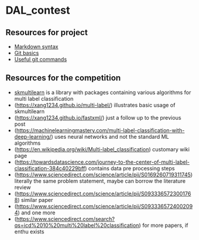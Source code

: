 # DAL_contest
## Resources for project

- [Markdown syntax](https://www.markdownguide.org/basic-syntax/)
- [Git basics](https://www.freecodecamp.org/news/guide-to-git-github-for-beginners-and-experienced-devs/)
- [Useful git commands](https://www.geeksforgeeks.org/git-cheat-sheet/)

## Resources for the competition

- [skmultilearn](http://scikit.ml/) is a library with packages containing various algorithms for multi label classification
- (https://xang1234.github.io/multi-label/) illustrates basic usage of skmultilearn
- (https://xang1234.github.io/fastxml/) just a follow up to the previous post
- (https://machinelearningmastery.com/multi-label-classification-with-deep-learning/) uses neural networks and not the standard ML algorithms
- (https://en.wikipedia.org/wiki/Multi-label_classification) customary wiki page
- (https://towardsdatascience.com/journey-to-the-center-of-multi-label-classification-384c40229bff) contains data pre processing steps
- (https://www.sciencedirect.com/science/article/pii/S0169260719311745) literally the same problem statement, maybe can borrow the literature review
- (https://www.sciencedirect.com/science/article/pii/S0933365723001768) similar paper
- (https://www.sciencedirect.com/science/article/pii/S0933365724002094) and one more
- (https://www.sciencedirect.com/search?qs=icd%2010%20multi%20label%20classification) for more papers, if enthu exists
